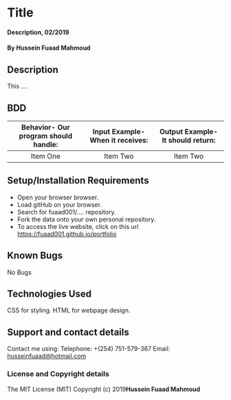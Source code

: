 # Title
#### Description, 02/2019
#### By **Hussein Fuaad Mahmoud**
## Description
This ....
## BDD
| Behavior- Our program should handle: | Input Example- When it receives: | Output Example- It should return: |
| :-------------: | :-------------: | :-------------: |
| Item One       | Item Two       | Item Two       |
## Setup/Installation Requirements
* Open your browser browser.
* Load gitHub on your browser.
* Search for fuaad001/.... repository.
* Fork the data onto your own personal repository.
* To access the live website, click on this url https://fuaad001.github.io/portfolio
## Known Bugs
No Bugs
## Technologies Used
CSS for styling.
HTML for webpage design.
## Support and contact details
Contact me using:
Telephone: +(254) 751-579-367
Email: husseinfuaad@hotmail.com
### License and Copyright details
The MIT License (MIT)
Copyright (c) 2019**Hussein Fuaad Mahmoud**
